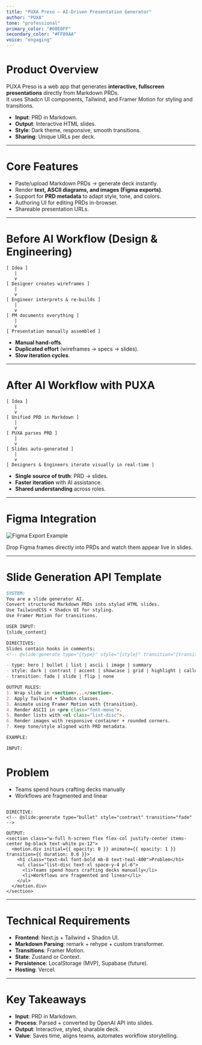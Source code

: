 ```yaml
---
title: "PUXA Preso – AI-Driven Presentation Generator"
author: "PUXA"
tone: "professional"
primary_color: "#00E0FF"
secondary_color: "#FF00AA"
voice: "engaging"
---
```


# Product Overview
PUXA Preso is a web app that generates **interactive, fullscreen presentations** directly from Markdown PRDs.  
It uses Shadcn UI components, Tailwind, and Framer Motion for styling and transitions.  

- **Input**: PRD in Markdown.  
- **Output**: Interactive HTML slides.  
- **Style**: Dark theme, responsive, smooth transitions.  
- **Sharing**: Unique URLs per deck.  

---

# Core Features
- Paste/upload Markdown PRDs → generate deck instantly.  
- Render **text, ASCII diagrams, and images (Figma exports)**.  
- Support for **PRD metadata** to adapt style, tone, and colors.  
- Authoring UI for editing PRDs in-browser.  
- Shareable presentation URLs.  

<!-- @slide:generate type="list" style="accent" -->

---

# Before AI Workflow (Design & Engineering)

```
[ Idea ]
   |
   v
[ Designer creates wireframes ]
   |
   v
[ Engineer interprets & re-builds ]
   |
   v
[ PM documents everything ]
   |
   v
[ Presentation manually assembled ]
```

- **Manual hand-offs**.  
- **Duplicated effort** (wireframes → specs → slides).  
- **Slow iteration cycles**.  

<!-- @slide:generate type="ascii" style="grid" -->

---

# After AI Workflow with PUXA

```
[ Idea ]
   |
   v
[ Unified PRD in Markdown ]
   |
   v
[ PUXA parses PRD ]
   |
   v
[ Slides auto-generated ]
   |
   v
[ Designers & Engineers iterate visually in real-time ]
```

- **Single source of truth**: PRD → slides.  
- **Faster iteration** with AI assistance.  
- **Shared understanding** across roles.  

<!-- @slide:generate type="ascii" style="highlight" transition="slide" -->

---

# Figma Integration
![Figma Export Example](https://via.placeholder.com/800x400.png?text=Figma+Export)  

Drop Figma frames directly into PRDs and watch them appear live in slides.  

<!-- @slide:generate type="image" style="showcase" -->

---

# Slide Generation API Template

```md
SYSTEM:
You are a slide generator AI. 
Convert structured Markdown PRDs into styled HTML slides.
Use TailwindCSS + Shadcn UI for styling.
Use Framer Motion for transitions.

USER INPUT:
{slide_content}

DIRECTIVES:
Slides contain hooks in comments:
<!-- @slide:generate type="{type}" style="{style}" transition="{transition}" -->

- type: hero | bullet | list | ascii | image | summary
- style: dark | contrast | accent | showcase | grid | highlight | callout | closing
- transition: fade | slide | flip | none

OUTPUT RULES:
1. Wrap slide in <section>...</section>.
2. Apply Tailwind + Shadcn classes.
3. Animate using Framer Motion with {transition}.
4. Render ASCII in <pre class="font-mono">.
5. Render lists with <ul class="list-disc">.
6. Render images with responsive container + rounded corners.
7. Keep tone/style aligned with PRD metadata.

EXAMPLE:

INPUT:
```
# Problem
- Teams spend hours crafting decks manually
- Workflows are fragmented and linear
```

DIRECTIVE:
<!-- @slide:generate type="bullet" style="contrast" transition="fade" -->

OUTPUT:
<section class="w-full h-screen flex flex-col justify-center items-center bg-black text-white px-12">
  <motion.div initial={{ opacity: 0 }} animate={{ opacity: 1 }} transition={{ duration: 0.6 }}>
    <h1 class="text-4xl font-bold mb-8 text-teal-400">Problem</h1>
    <ul class="list-disc text-xl space-y-4 pl-6">
      <li>Teams spend hours crafting decks manually</li>
      <li>Workflows are fragmented and linear</li>
    </ul>
  </motion.div>
</section>
```

---

# Technical Requirements
- **Frontend**: Next.js + Tailwind + Shadcn UI.  
- **Markdown Parsing**: remark + rehype + custom transformer.  
- **Transitions**: Framer Motion.  
- **State**: Zustand or Context.  
- **Persistence**: LocalStorage (MVP), Supabase (future).  
- **Hosting**: Vercel.  

---

# Key Takeaways
- **Input**: PRD in Markdown.  
- **Process**: Parsed + converted by OpenAI API into slides.  
- **Output**: Interactive, styled, sharable deck.  
- **Value**: Saves time, aligns teams, automates workflow storytelling.  

<!-- @slide:generate type="summary" style="callout" -->
